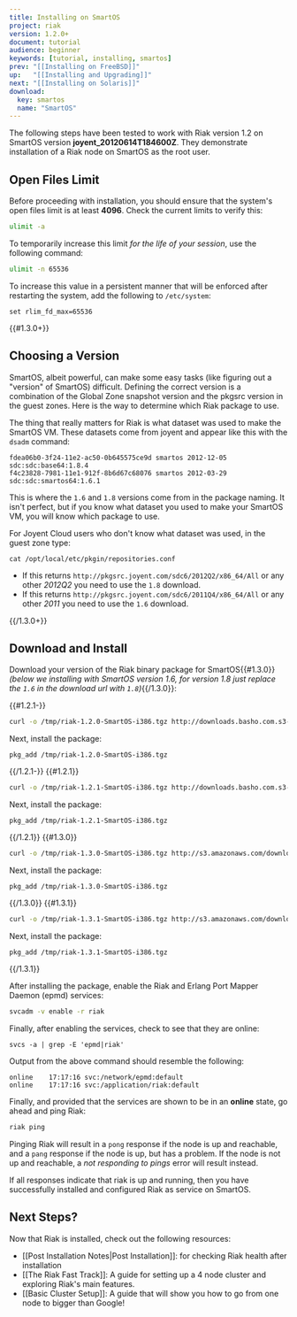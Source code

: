 ```yaml
---
title: Installing on SmartOS
project: riak
version: 1.2.0+
document: tutorial
audience: beginner
keywords: [tutorial, installing, smartos]
prev: "[[Installing on FreeBSD]]"
up:   "[[Installing and Upgrading]]"
next: "[[Installing on Solaris]]"
download:
  key: smartos
  name: "SmartOS"
---
```


The following steps have been tested to work with Riak version 1.2 on SmartOS version <strong>joyent_20120614T184600Z</strong>. They demonstrate installation of a Riak node on SmartOS as the root user.

## Open Files Limit

Before proceeding with installation, you should ensure that the system's open
files limit is at least **4096**. Check the current limits to verify this:

```bash
ulimit -a
```

To temporarily increase this limit *for the life of your session*, use the following command:

```bash
ulimit -n 65536
```

To increase this value in a persistent manner that will be enforced after restarting the system, add the following to `/etc/system`:

```text
set rlim_fd_max=65536
```

{{#1.3.0+}}

## Choosing a Version

SmartOS, albeit powerful, can make some easy tasks (like figuring out a "version" of SmartOS) difficult. Defining the correct version is a combination of the Global Zone snapshot version and the pkgsrc version in the guest zones. Here is the way to determine which Riak package to use.

The thing that really matters for Riak is what dataset was used to make the SmartOS VM. These datasets come from joyent and appear like this with the `dsadm` command:

```
fdea06b0-3f24-11e2-ac50-0b645575ce9d smartos 2012-12-05 sdc:sdc:base64:1.8.4
f4c23828-7981-11e1-912f-8b6d67c68076 smartos 2012-03-29 sdc:sdc:smartos64:1.6.1
```

This is where the `1.6` and `1.8` versions come from in the package naming. It isn't perfect, but if you know what dataset you used to make your SmartOS VM, you will know which package to use.

For Joyent Cloud users who don't know what dataset was used, in the guest zone type:

```
cat /opt/local/etc/pkgin/repositories.conf
```

* If this returns `http://pkgsrc.joyent.com/sdc6/2012Q2/x86_64/All` or any other *2012Q2* you need to use the `1.8` download.
* If this returns `http://pkgsrc.joyent.com/sdc6/2011Q4/x86_64/All` or any other *2011* you need to use the `1.6` download.

{{/1.3.0+}}

## Download and Install

Download your version of the Riak binary package for SmartOS{{#1.3.0}} *(below we installing with SmartOS version 1.6, for version 1.8 just replace the `1.6` in the download url with `1.8`)*{{/1.3.0}}:

{{#1.2.1-}}

```bash
curl -o /tmp/riak-1.2.0-SmartOS-i386.tgz http://downloads.basho.com.s3-website-us-east-1.amazonaws.com/riak/1.2/1.2.0/smartos/11/riak-1.2.0-SmartOS-i386.tgz
```

Next, install the package:

```
pkg_add /tmp/riak-1.2.0-SmartOS-i386.tgz
```

{{/1.2.1-}}
{{#1.2.1}}

```bash
curl -o /tmp/riak-1.2.1-SmartOS-i386.tgz http://downloads.basho.com.s3-website-us-east-1.amazonaws.com/riak/1.2/1.2.1/smartos/11/riak-1.2.1-SmartOS-i386.tgz
```

Next, install the package:

```
pkg_add /tmp/riak-1.2.1-SmartOS-i386.tgz
```

{{/1.2.1}}
{{#1.3.0}}

```bash
curl -o /tmp/riak-1.3.0-SmartOS-i386.tgz http://s3.amazonaws.com/downloads.basho.com/riak/1.3/1.3.0/smartos/1.6/riak-1.3.0-SmartOS-i386.tgz
```

Next, install the package:

```
pkg_add /tmp/riak-1.3.0-SmartOS-i386.tgz
```

{{/1.3.0}}
{{#1.3.1}}

```bash
curl -o /tmp/riak-1.3.1-SmartOS-i386.tgz http://s3.amazonaws.com/downloads.basho.com/riak/1.3/1.3.1/smartos/1.8/riak-1.3.1-SmartOS-i386.tgz
```

Next, install the package:

```
pkg_add /tmp/riak-1.3.1-SmartOS-i386.tgz
```

{{/1.3.1}}

After installing the package, enable the Riak and Erlang Port Mapper Daemon (epmd) services:

```bash
svcadm -v enable -r riak
```

Finally, after enabling the services, check to see that they are online:

```
svcs -a | grep -E 'epmd|riak'
```

Output from the above command should resemble the following:

```text
online    17:17:16 svc:/network/epmd:default
online    17:17:16 svc:/application/riak:default
```

Finally, and provided that the services are shown to be in an **online** state, go ahead and ping Riak:

```bash
riak ping
```

Pinging Riak will result in a `pong` response if the node is up and reachable, and a `pang` response if the node is up, but has a problem. If the node is not up and reachable, a *not responding to pings* error will result instead.

If all responses indicate that riak is up and running, then you have successfully installed and configured Riak as service on SmartOS.

Next Steps?
-----------

Now that Riak is installed, check out the following resources:

-   [[Post Installation Notes|Post Installation]]: for checking Riak health after installation
-   [[The Riak Fast Track]]: A
    guide for setting up a 4 node cluster and exploring Riak's main
    features.
-   [[Basic Cluster Setup]]: A  guide that will show you how to go from one
    node to bigger than Google!
